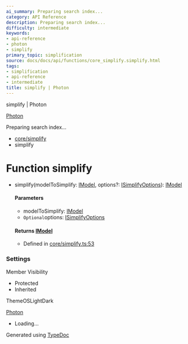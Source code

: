 ```yaml
---
ai_summary: Preparing search index...
category: API Reference
description: Preparing search index...
difficulty: intermediate
keywords:
- api-reference
- photon
- simplify
primary_topic: simplification
source: docs/docs/api/functions/core_simplify.simplify.html
tags:
- simplification
- api-reference
- intermediate
title: simplify | Photon
---
```

simplify | Photon

[Photon](../index.md)




Preparing search index...

* [core/simplify](../modules/core_simplify.md)
* simplify

# Function simplify

* simplify(modelToSimplify: [IModel](../interfaces/core_schema.IModel.md), options?: [ISimplifyOptions](../interfaces/core_core.ISimplifyOptions.md)): [IModel](../interfaces/core_schema.IModel.md)

  #### Parameters

  + modelToSimplify: [IModel](../interfaces/core_schema.IModel.md)
  + `Optional`options: [ISimplifyOptions](../interfaces/core_core.ISimplifyOptions.md)

  #### Returns [IModel](../interfaces/core_schema.IModel.md)

  + Defined in [core/simplify.ts:53](https://github.com/mwhite454/photon/blob/main/packages/photon/src/core/simplify.ts#L53)

### Settings

Member Visibility

* Protected
* Inherited

ThemeOSLightDark

[Photon](../index.md)

* Loading...

Generated using [TypeDoc](https://typedoc.org/)
